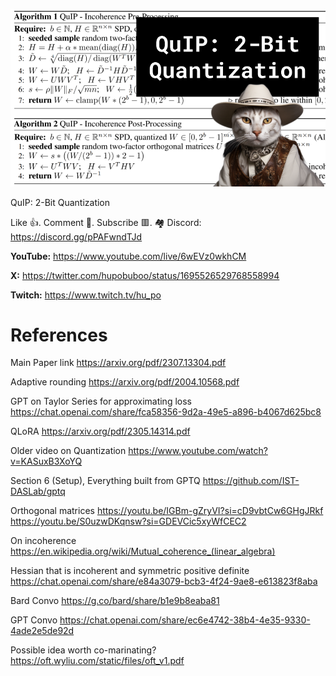 ![](thumbnails/27.08.2023.png)

QuIP: 2-Bit Quantization

Like 👍. Comment 💬. Subscribe 🟥.
🏘 Discord: https://discord.gg/pPAFwndTJd

**YouTube:** https://www.youtube.com/live/6wEVz0wkhCM

**X:** https://twitter.com/hupobuboo/status/1695526529768558994

**Twitch:** https://www.twitch.tv/hu_po

# References

Main Paper link
https://arxiv.org/pdf/2307.13304.pdf

Adaptive rounding
https://arxiv.org/pdf/2004.10568.pdf

GPT on Taylor Series for approximating loss
https://chat.openai.com/share/fca58356-9d2a-49e5-a896-b4067d625bc8

QLoRA
https://arxiv.org/pdf/2305.14314.pdf

Older video on Quantization
https://www.youtube.com/watch?v=KASuxB3XoYQ

Section 6 (Setup), Everything built from GPTQ
https://github.com/IST-DASLab/gptq

Orthogonal matrices
https://youtu.be/IGBm-gZryVI?si=cD9vbtCw6GHgJRkf
https://youtu.be/S0uzwDKqnsw?si=GDEVCic5xyWfCEC2

On incoherence
https://en.wikipedia.org/wiki/Mutual_coherence_(linear_algebra)

Hessian that is incoherent and symmetric positive definite
https://chat.openai.com/share/e84a3079-bcb3-4f24-9ae8-e613823f8aba

Bard Convo
https://g.co/bard/share/b1e9b8eaba81

GPT Convo
https://chat.openai.com/share/ec6e4742-38b4-4e35-9330-4ade2e5de92d

Possible idea worth co-marinating?
https://oft.wyliu.com/static/files/oft_v1.pdf


